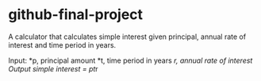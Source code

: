 # github-final-project

A calculator that calculates simple interest given principal, annual rate of interest and time period in years.

Input:
*p, principal amount
*t, time period in years
*r, annual rate of interest
Output
*simple interest = p*t*r
